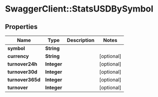 # SwaggerClient::StatsUSDBySymbol

## Properties
Name | Type | Description | Notes
------------ | ------------- | ------------- | -------------
**symbol** | **String** |  | 
**currency** | **String** |  | [optional] 
**turnover24h** | **Integer** |  | [optional] 
**turnover30d** | **Integer** |  | [optional] 
**turnover365d** | **Integer** |  | [optional] 
**turnover** | **Integer** |  | [optional] 


